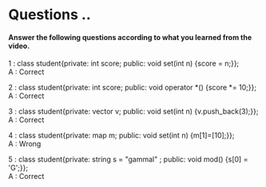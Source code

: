 # Questions ..

#### Answer the following questions according to what you learned from the video.

1 : class student{private: int score; public: void set(int n) {score = n;}};  
A : Correct

2 : class student{private: int score; public: void operator *() {score *= 10;}};  
A : Correct

3 : class student{private: vector<int> v; public: void set(int n) {v.push_back(3);}};  
A : Correct

4 : class student{private: map<int> m; public: void set(int n) {m[1]=[10];}};  
A : Wrong

5 : class student{private: string s = "gammal" ; public: void mod() {s[0] = 'G';}};  
A : Correct
